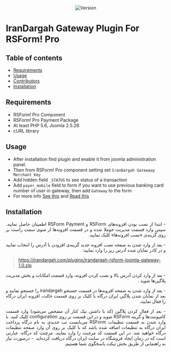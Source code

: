 <p align="center">
    <img src="https://img.shields.io/badge/Version-1.0.0--stable-brightgreen.svg" alt="Version">
</p>

# IranDargah Gateway Plugin For RSForm! Pro

## Table of contents

- [Requirements](#requirements)
- [Usage](#usage)
- [Contributors](#contributors)
- [Installation](#installation)

## Requirements

- RSForm! Pro Component
- RSForm! Pro Payment Package
- At least PHP 5.6, Joomla 2.5.28
- cURL library

## Usage

- After installation find plugin and enable it from joomla administration panel.
- Then from RSForm! Pro component setting set `IranDargah Gatewaay Merchant Key`
- Add hidden field `_STATUS` to see status of a transaction
- Add `payer_mobile` field to form if you want to use previous banking card number of user in gateway, then add `Gateway` to the form
- For more info [See this](https://www.rsjoomla.com/video-tutorials/rsformpro/ep-78-using-the-rsformpro-payment-package.html) and [Read this](https://www.rsjoomla.com/support/documentation/rsform-pro/plugins-and-modules/rsform-pro-new-payment-plugin.html)

## Installation

<p dir="rtl" align="justify">
- ابتدا از نصب بودن افزونه‌های RSForm و RSForm Payment اطمینان حاصل نمایید. سپس وارد قسمت مدیریت جوملا شده و در قسمت افزونه‌ها از منوی سمت راست بر روی گزینه‌ی «نصب افزونه‌ها» کلیک نمایید.
</p><p dir="rtl" align="justify">
- بعد از وارد شدن به صفحه نصب افزونه جدید گزینه‌ی افزودن با آدرس را انتخاب نمایید و در کادر نمایان شده آدرس زیر را وارد نمایید:
</p>

> https://irandargah.com/plugins/irandargah-rsform-joomla-gateway-1.0.zip

<p dir="rtl" align="justify">
- بعد از وارد کردن آدرس بالا و نصب کردن افزونه، وارد قسمت امکانات و بخش مدیریت پلاگین‌ها شوید .
</p><p dir="rtl" align="justify">
- بعد از وارد شدن به صفحه افزونه‌ها در قسمت جستجو irandargah را جستجو نمایید و بعد از نمایان شدن پلاگین ایران درگاه با کلیک بر روی قسمت حالت، افزونه ایران درگاه را فعال نمایید.
</p><p dir="rtl" align="justify">
- بعد از فعال کردن پلاگین (که با داشتن تیک کنار آن مشخص می‌شود) وارد قسمت کامپوننت‌ها و گزینه RSForm شوید و در این قسمت بر روی configuration کلیک کنید.
  با وارد شدن به قسمت تنظیمات RSForm می‌بایست تب جدیدی به نام درگاه پرداخت ایران درگاه به تنظیمات اضافه شده باشد که با کلیک بر روی آن وارد صفحه تنظیمات درگاه خواهید شد. در این قسمت کد مرچنت را وارد نمایید. مرچنت کد درگاه، عبارتی است که در زمان ایجاد فروشگاه در سایت ایران درگاه دریافت کرده‌اید.
- درصورت نیاز به راهنمایی از طریق بخش تیکت پاسخگوی شما هستیم.
</p>
